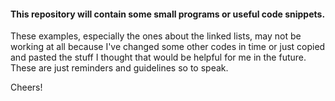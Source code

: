 #### This repository will contain some small programs or useful code snippets.

These examples, especially the ones about the linked lists, may not be working at all because I've changed some other codes in time or just copied and pasted the stuff I thought that would be helpful for me in the future. These are just reminders and guidelines so to speak.

Cheers!
